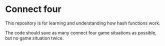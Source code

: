 Connect four
============

This repository is for learning and understanding how hash functions work.

The code should save as many connect four game situations as possible, but
no game situation twice.
